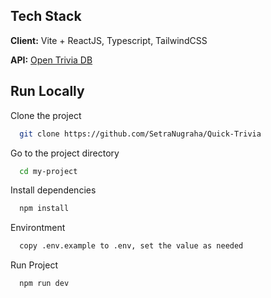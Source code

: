## Tech Stack

**Client:** Vite + ReactJS, Typescript, TailwindCSS

**API:** [Open Trivia DB](https://opentdb.com/)

## Run Locally

Clone the project

```bash
  git clone https://github.com/SetraNugraha/Quick-Trivia
```

Go to the project directory

```bash
  cd my-project
```

Install dependencies

```bash
  npm install
```

Environtment

```bash
  copy .env.example to .env, set the value as needed
```

Run Project

```bash
  npm run dev
```

